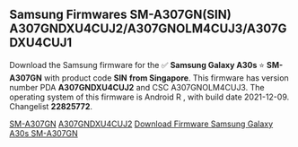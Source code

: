 <h2>Samsung Firmwares SM-A307GN(SIN) A307GNDXU4CUJ2/A307GNOLM4CUJ3/A307GDXU4CUJ1</h2>
Download the Samsung firmware for the ✅ <strong>Samsung Galaxy A30s </strong> ⭐ <strong>SM-A307GN</strong> with product code <strong>SIN</strong> <strong> from Singapore</strong>. This firmware has version number PDA <strong>A307GNDXU4CUJ2</strong> and CSC A307GNOLM4CUJ3. The operating system of this firmware is Android R , with build date 2021-12-09. Changelist <strong>22825772</strong>.


[SM-A307GN](https://samfirm.shop/samsung/model/SM-A307GN)
[A307GNDXU4CUJ2](https://samfirm.shop/samsung/pda/A307GNDXU4CUJ2)
[Download Firmware Samsung Galaxy A30s SM-A307GN](https://samfirm.shop/samsung/firmware/481612)

